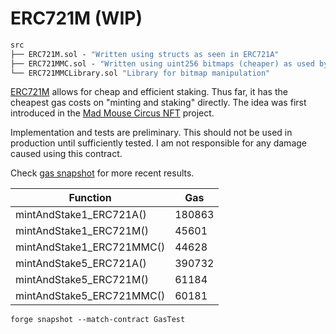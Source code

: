 # ERC721M (WIP)

```ml
src
├── ERC721M.sol - "Written using structs as seen in ERC721A"
├── ERC721MMC.sol - "Written using uint256 bitmaps (cheaper) as used by Mad Mouse Circus"
└── ERC721MMCLibrary.sol "Library for bitmap manipulation"
```

[ERC721M](https://lovethewired.github.io/blog/2022/madmouse) allows for cheap and efficient staking.
Thus far, it has the cheapest gas costs on "minting and staking" directly.
The idea was first introduced in the [Mad Mouse Circus NFT](https://etherscan.io/address/0x3ad30c5e2985e960e89f4a28efc91ba73e104b77#code) project.

Implementation and tests are preliminary.
This should not be used in production until sufficiently tested.
I am not responsible for any damage caused using this contract.

Check [gas snapshot](.gas-snapshot) for more recent results.

| Function                  | Gas    |
| ------------------------- | ------ |
| mintAndStake1_ERC721A()   | 180863 |
| mintAndStake1_ERC721M()   | 45601  |
| mintAndStake1_ERC721MMC() | 44628  |
| mintAndStake5_ERC721A()   | 390732 |
| mintAndStake5_ERC721M()   | 61184  |
| mintAndStake5_ERC721MMC() | 60181  |

```
forge snapshot --match-contract GasTest
```
